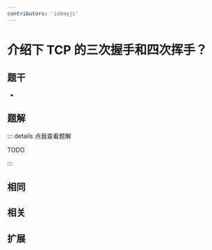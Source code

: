 ```yaml
---
contributors: 'isboyjc'
---
```


# 介绍下 TCP 的三次握手和四次挥手？


## 题干

- 



## 题解

::: details 点我查看题解

  TODO

:::



## 相同


## 相关


## 扩展


